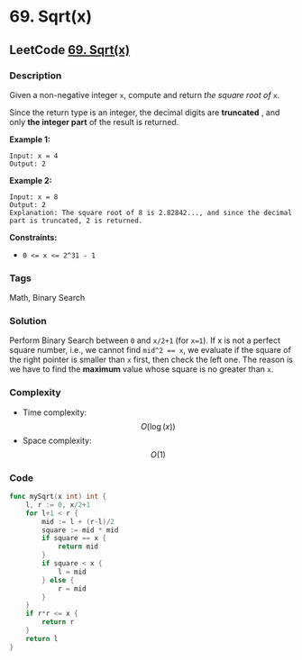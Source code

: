 # 69. Sqrt\(x\)

## LeetCode [69. Sqrt\(x\)](title)

### Description

Given a non-negative integer `x`, compute and return _the square root of_ `x`.

Since the return type is an integer, the decimal digits are **truncated** , and only **the integer part** of the result is returned.

**Example 1:** 

```text
Input: x = 4
Output: 2
```

**Example 2:** 

```text
Input: x = 8
Output: 2
Explanation: The square root of 8 is 2.82842..., and since the decimal part is truncated, 2 is returned.
```

**Constraints:**

* `0 <= x <= 2^31 - 1`

### Tags

Math, Binary Search

### Solution

Perform Binary Search between `0` and `x/2+1` \(for `x=1`\). If x is not a perfect square number, i.e., we cannot find `mid^2 == x`, we evaluate if the square of the right pointer is smaller than `x` first, then check the left one. The reason is we have to find the **maximum** value whose square is no greater than `x`.

### Complexity

* Time complexity: $$O(\log(x))$$
* Space complexity: $$O(1)$$

### Code

```go
func mySqrt(x int) int {
	l, r := 0, x/2+1
	for l+1 < r {
		mid := l + (r-l)/2
		square := mid * mid
		if square == x {
			return mid
		}
		if square < x {
			l = mid
		} else {
			r = mid
		}
	}
	if r*r <= x {
		return r
	}
	return l
}
```

